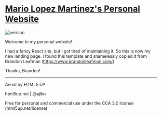 # [Mario Lopez Martinez's Personal Website](https://malopez.dev)

![version](https://img.shields.io/badge/version-2.0.0-blue.svg)

Welcome to my personal website!

I had a fancy React site, but I got tired of maintaining it. So this is now my new landing page. I found this template and shamelessly copied it from Brandon Leafman (https://www.brandonleafman.com/).

Thanks, Brandon!

---

Aerial by HTML5 UP

html5up.net | @ajlkn

Free for personal and commercial use under the CCA 3.0 license (html5up.net/license)